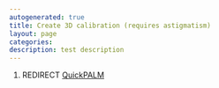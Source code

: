 ```yaml
---
autogenerated: true
title: Create 3D calibration (requires astigmatism)
layout: page
categories: 
description: test description
---
```


1.  REDIRECT [QuickPALM](QuickPALM)
